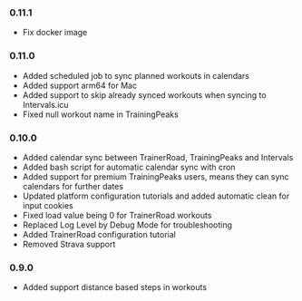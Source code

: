 ### 0.11.1
- Fix docker image

### 0.11.0
- Added scheduled job to sync planned workouts in calendars
- Added support arm64 for Mac
- Added support to skip already synced workouts when syncing to Intervals.icu
- Fixed null workout name in TrainingPeaks

### 0.10.0
- Added calendar sync between TrainerRoad, TrainingPeaks and Intervals
- Added bash script for automatic calendar sync with cron
- Added support for premium TrainingPeaks users, means they can sync calendars for further dates
- Updated platform configuration tutorials and added automatic clean for input cookies
- Fixed load value being 0 for TrainerRoad workouts
- Replaced Log Level by Debug Mode for troubleshooting
- Added TrainerRoad configuration tutorial
- Removed Strava support


### 0.9.0
- Added support distance based steps in workouts

